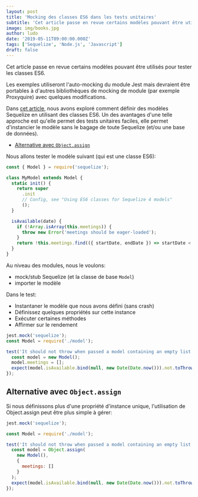 ```yaml
---
layout: post
title: 'Mocking des classes ES6 dans les tests unitaires'
subtitle: 'Cet article passe en revue certains modèles pouvant être utilisés pour tester les classes ES6.'
image: img/books.jpg
author: ludo
date: '2019-05-11T09:00:00.000Z'
tags: ['Sequelize', 'Node.js', 'Javascript']
draft: false
---
```


Cet article passe en revue certains modèles pouvant être utilisés pour tester les classes ES6.

Les exemples utiliseront l'auto-mocking du module Jest mais devraient être portables à d'autres bibliothèques de mocking de module (par exemple Proxyquire) avec quelques modifications.

Dans [cet article](/node-sequelize-classes), nous avons exploré comment définir des modèles Sequelize en utilisant des classes ES6. Un des avantages d'une telle approche est qu'elle permet des tests unitaires faciles, elle permet d'instancier le modèle sans le bagage de toute Sequelize (et/ou une base de données).

- [Alternative avec `Object.assign`](#alternative-object-assign)

Nous allons tester le modèle suivant (qui est une classe ES6):

```js
const { Model } = require('sequelize');

class MyModel extends Model {
  static init() {
    return super
      .init
      // Config, see "Using ES6 classes for Sequelize 4 models"
      ();
  }

  isAvailable(date) {
    if (!Array.isArray(this.meetings)) {
      throw new Error('meetings should be eager-loaded');
    }
    return !this.meetings.find(({ startDate, endDate }) => startDate < date && endDate > date);
  }
}
```

Au niveau des modules, nous le voulons:

- mock/stub Sequelize (et la classe de base `Model`)
- importer le modèle

Dans le test:

- Instantaner le modèle que nous avons défini (sans crash)
- Définissez quelques propriétés sur cette instance
- Exécuter certaines méthodes
- Affirmer sur le rendement

```js
jest.mock('sequelize');
const Model = require('./model');

test('It should not throw when passed a model containing an empty list of meetings', () => {
  const model = new Model();
  model.meetings = [];
  expect(model.isAvailable.bind(null, new Date(Date.now())).not.toThrow();
});
```

<a name="alternative-object-assign"></a>

## Alternative avec `Object.assign`

Si nous définissons plus d'une propriété d'instance unique, l'utilisation de Object.assign peut être plus simple à gérer:

```js
jest.mock('sequelize');

const Model = require('./model');

test('It should not throw when passed a model containing an empty list of meetings', () => {
  const model = Object.assign(
    new Model(),
    {
      meetings: []
    }
  );
  expect(model.isAvailable.bind(null, new Date(Date.now())).not.toThrow();
});
```
